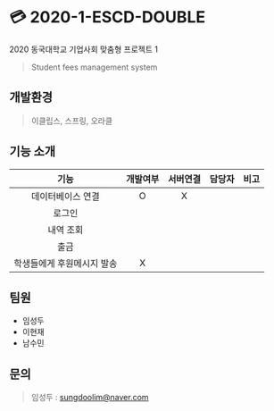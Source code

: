 # 💳 2020-1-ESCD-DOUBLE
2020 동국대학교 기업사회 맞춤형 프로젝트 1
> Student fees management system

## 개발환경 
> 이클립스, 스프링, 오라클

## 기능 소개
| 기능 | 개발여부 | 서버연결 | 담당자 | 비고 |
|:---:|:------:|:-----:|:-----:|:---:|
| 데이터베이스 연결 | O | X |  | 
| 로그인 | | | |
| 내역 조회 | | | |
| 출금 | | | |
| 학생들에게 후원메시지 발송 | X | | |


## 팀원
 - 임성두
 - 이현재
 - 남수민


## 문의
 > 임성두 : sungdoolim@naver.com
